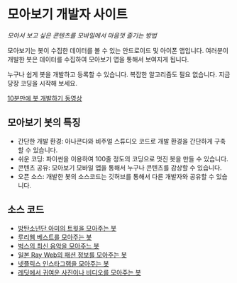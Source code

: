 # 모아보기 개발자 사이트

*모아서 보고 싶은 콘텐츠를 모바일에서 마음껏 즐기는 방법*

모아보기는 봇이 수집한 데이터를 볼 수 있는 안드로이드 및 아이폰 앱입니다. 여러분이 개발한 봇은 데이터를 수집하여 모아보기 앱을 통해서 보여지게 됩니다. 

누구나 쉽게 봇을 개발하고 등록할 수 있습니다. 복잡한 알고리즘도 필요 없습니다. 지금 당장 코딩을 시작해 보세요.  

[10분만에 봇 개발하기 동영상](https://youtu.be/e2FpXF5Nbhc)

## 모아보기 봇의 특징

- 간단한 개발 환경: 아나콘다와 비주얼 스튜디오 코드로 개발 환경을 간단하게 구축할 수 있습니다.
- 쉬운 코딩: 파이썬을 이용하여 100줄 정도의 코딩으로 멋진 봇을 만들 수 있습니다.
- 콘텐츠 공유: 모아보기 모바일 앱을 통해서 누구나 콘텐츠를 감상할 수 있습니다.
- 오픈 소스: 개발한 봇의 소스코드는 깃허브를 통해서 다른 개발자와 공유할 수 있습니다.

## 소스 코드

- [방탄소년단 아미의 트윗을 모아주는 봇](https://github.com/skettee/bts_army_on_twitter)
- [루리웹 베스트를 모아주는 봇](https://github.com/skettee/best_on_ruliweb)
- [벅스의 최신 음악을 모아주느 봇](https://github.com/skettee/new_on_bugs)
- [일본 Ray Web의 패션 정보를 모아주는 봇](https://github.com/skettee/fashion_on_ray)
- [넷플릭스 인스타그램을 모아주는 봇](https://github.com/skettee/netflixkr_on_instagram)
- [레딧에서 귀여운 사진이나 비디오를 모아주는 봇](https://github.com/skettee/aww_on_reddit)
